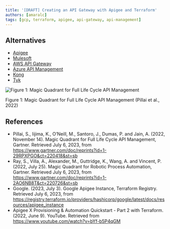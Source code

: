 ```yaml
---
title: '[DRAFT] Creating an API Gateway with Apigee and Terraform'
authors: [amaralc]
tags: [gcp, terraform, apigee, api-gateway, api-management]
---
```


## Alternatives

- [Apigee](https://cloud.google.com/apigee)
- [Mulesoft](https://www.mulesoft.com/platform/api)
- [AWS API Gateway](https://aws.amazon.com/api-gateway/)
- [Azure API Management](https://azure.microsoft.com/en-us/services/api-management/)
- [Kong](https://konghq.com/kong/)
- [Tyk](https://tyk.io/)

![Figure 1: Magic Quadrant for Full Life Cycle API Management](https://www.gartner.com/resources/759800/759851/Figure_1_Magic_Quadrant_for_Full_Life_Cycle_API_Management.png?reprintKey=1-29RPXPGO)

Figure 1: Magic Quadrant for Full Life Cycle API Management (Pillai et al., 2022)

## References

- Pillai, S., Iijima, K., O’Neill, M., Santoro, J., Dumas, P. and Jain, A. (2022, November 14). Magic Quadrant for Full Life Cycle API Management, Gartner. Retrieved July 6, 2023, from https://www.gartner.com/doc/reprints?id=1-29RPXPGO&ct=220418&st=sb
- Ray, S., Villa, A., Alexander, M., Guttridge, K., Wang, A. and Vincent, P. (2022, July 25). Magic Quadrant for Robotic Process Automation, Gartner. Retrieved July 6, 2023, from https://www.gartner.com/doc/reprints?id=1-2AO6NB8T&ct=220726&st=sb
- Google. (2023, July 3). Google Apigee Instance, Terraform Registry. Retrieved July 6, 2023, from https://registry.terraform.io/providers/hashicorp/google/latest/docs/resources/apigee_instance
- Apigee X Provisioning & Automation Quickstart - Part 2 with Terraform. (2022, June 9). YouTube. Retrieved from https://www.youtube.com/watch?v=bYf-b5P4qGM
